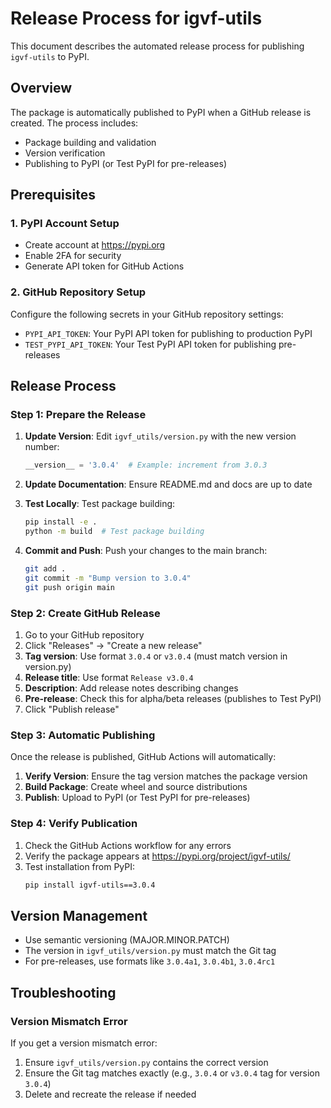 # Release Process for igvf-utils

This document describes the automated release process for publishing `igvf-utils` to PyPI.

## Overview

The package is automatically published to PyPI when a GitHub release is created. The process includes:
- Package building and validation
- Version verification
- Publishing to PyPI (or Test PyPI for pre-releases)

## Prerequisites

### 1. PyPI Account Setup
- Create account at https://pypi.org
- Enable 2FA for security
- Generate API token for GitHub Actions

### 2. GitHub Repository Setup
Configure the following secrets in your GitHub repository settings:
- `PYPI_API_TOKEN`: Your PyPI API token for publishing to production PyPI
- `TEST_PYPI_API_TOKEN`: Your Test PyPI API token for publishing pre-releases

## Release Process

### Step 1: Prepare the Release

1. **Update Version**: Edit `igvf_utils/version.py` with the new version number:
   ```python
   __version__ = '3.0.4'  # Example: increment from 3.0.3
   ```

2. **Update Documentation**: Ensure README.md and docs are up to date

3. **Test Locally**: Test package building:
   ```bash
   pip install -e .
   python -m build  # Test package building
   ```

4. **Commit and Push**: Push your changes to the main branch:
   ```bash
   git add .
   git commit -m "Bump version to 3.0.4"
   git push origin main
   ```

### Step 2: Create GitHub Release

1. Go to your GitHub repository
2. Click "Releases" → "Create a new release"
3. **Tag version**: Use format `3.0.4` or `v3.0.4` (must match version in version.py)
4. **Release title**: Use format `Release v3.0.4`
5. **Description**: Add release notes describing changes
6. **Pre-release**: Check this for alpha/beta releases (publishes to Test PyPI)
7. Click "Publish release"

### Step 3: Automatic Publishing

Once the release is published, GitHub Actions will automatically:

1. **Verify Version**: Ensure the tag version matches the package version
2. **Build Package**: Create wheel and source distributions
3. **Publish**: Upload to PyPI (or Test PyPI for pre-releases)

### Step 4: Verify Publication

1. Check the GitHub Actions workflow for any errors
2. Verify the package appears at https://pypi.org/project/igvf-utils/
3. Test installation from PyPI:
   ```bash
   pip install igvf-utils==3.0.4
   ```

## Version Management

- Use semantic versioning (MAJOR.MINOR.PATCH)
- The version in `igvf_utils/version.py` must match the Git tag
- For pre-releases, use formats like `3.0.4a1`, `3.0.4b1`, `3.0.4rc1`

## Troubleshooting

### Version Mismatch Error
If you get a version mismatch error:
1. Ensure `igvf_utils/version.py` contains the correct version
2. Ensure the Git tag matches exactly (e.g., `3.0.4` or `v3.0.4` tag for version `3.0.4`)
3. Delete and recreate the release if needed

